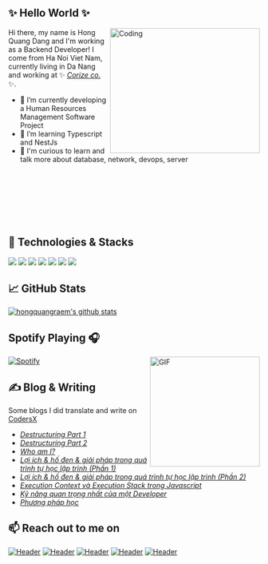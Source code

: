 
## ✨ Hello World ✨
<img align="right" alt="Coding" width="300" height="250" src="https://media.tenor.com/images/4a96b718f96ee8e5e91c849394449fc1/tenor.gif">

Hi there, my name is Hong Quang Dang and I'm working as a Backend Developer! I come from Ha Noi Viet Nam, currently living in Da Nang and working at ✨ *[Corize co.](https://corize.co.jp/en/)* ✨.

- 🔭 I’m currently developing a Human Resources Management Software Project
- 🌱 I’m learning Typescript and NestJs
- 👯 I'm curious to learn and talk more about database, network, devops, server

<br></br>
<br></br>
<br></br>
## 🔧 Technologies & Stacks
![](https://img.shields.io/badge/javascript-%23F7DF1E.svg?&style=for-the-badge&logo=javascript&logoColor=black)
![](https://img.shields.io/badge/node.js%20-%2343853D.svg?&style=for-the-badge&logo=node.js&logoColor=white)
![](https://img.shields.io/badge/typescript%20-%23007ACC.svg?&style=for-the-badge&logo=typescript&logoColor=white)
![](https://img.shields.io/badge/vuejs%20-%2335495e.svg?&style=for-the-badge&logo=vue.js&logoColor=%234FC08D)
![](https://img.shields.io/badge/MongoDB-%234ea94b.svg?&style=for-the-badge&logo=mongodb&logoColor=white)
![](https://img.shields.io/badge/Google%20Cloud-%234285F4?logo=google-cloud&logoColor=white&style=for-the-badge)
![](https://img.shields.io/badge/mysql-%2300f.svg?&style=for-the-badge&logo=mysql&logoColor=white)

## &#x1f4c8; GitHub Stats

[![hongquangraem's github stats](https://github-readme-stats.vercel.app/api?username=hongquangraem&count_private=true&show_icons=true&theme=radical)](https://github.com/anuraghazra/github-readme-stats)

## Spotify Playing 🎧
<img align="right" alt="GIF" height="220px" src="https://media.giphy.com/media/J5B1Y8QZnzXXbLQIBu/giphy.gif" />

[![Spotify](https://spotify-e1dwlkj4j.vercel.app/api/spotify)](https://open.spotify.com/user/777k9eqztjxwkywl5ba3e0z75)

## &#x270d; Blog & Writing
Some blogs I did translate and write on [CodersX](https://coders-x.com)
- *[Destructuring Part 1](https://coders-x.com/destructuring-in-javascript-phan-1/)*
- *[Destructuring Part 2](https://coders-x.com/destructuring-in-javascript-phan-2/)*
- *[Who am I?](https://coders-x.com/who-am-i-and-connecting-the-dots-story/)*
- *[Lợi ích & hố đen & giải pháp trong quá trình tự học lập trình (Phần 1)](https://coders-x.com/loi-ich-ho-den-giai-phap-trong-qua-trinh-tu-hoc-lap-trinh-phan-1/)*
- *[Lợi ích & hố đen & giải pháp trong quá trình tự học lập trình (Phần 2)](https://coders-x.com/loi-ich-ho-den-giai-phap-trong-qua-trinh-tu-hoc-lap-trinh-phan-2/)*
- *[Execution Context và Execution Stack trong Javascript](https://coders-x.com/execution-context-va-execution-stack-trong-javascript/)*
- *[Kỹ năng quan trọng nhất của một Developer](https://coders-x.com/ky-nang-quan-trong-nhat-cua-mot-developer/)*
- *[Phương pháp học](https://coders-x.com/hoc-phuong-phap-hoc/)*

## 📫 Reach out to me on
[![Header](https://img.shields.io/badge/gmail-D14836?&style=for-the-badge&logo=gmail&logoColor=white)](danghongquang99@gmail.com)
[![Header](https://img.shields.io/badge/facebook-%231877F2.svg?&style=for-the-badge&logo=facebook&logoColor=white)](https://www.facebook.com/spaceraem/)
[![Header](https://img.shields.io/badge/soundcloud-FF3300?logo=soundcloud&logoColor=white&style=for-the-badge)](https://soundcloud.com/spacemanakaraem/)
[![Header](https://img.shields.io/badge/linkedin-%230077B5.svg?&style=for-the-badge&logo=linkedin&logoColor=white)](https://www.linkedin.com/in/hong-quang-75b744157/)
[![Header](https://img.shields.io/badge/youtube-%23FF0000.svg?&style=for-the-badge&logo=youtube&logoColor=white)](https://www.youtube.com/channel/UC6o-ZxtgHsO_Q40S9aRe_fA?view_as=subscriber/)
